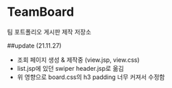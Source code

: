 # TeamBoard
팀 포트폴리오 게시판 제작 저장소

##update (21.11.27)
- 조회 페이지 생성 & 제작중 (view.jsp, view.css)
- list.jsp에 있던 swiper header.jsp로 옮김
- 위 영향으로 board.css의 h3 padding 너무 커져서 수정함
